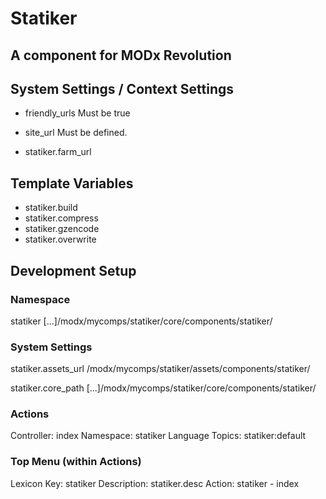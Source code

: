 
# Statiker

## A component for MODx Revolution

## System Settings / Context Settings

  * friendly_urls
    Must be true

  * site_url
    Must be defined.
    
  * statiker.farm_url

## Template Variables

  * statiker.build
  * statiker.compress
  * statiker.gzencode
  * statiker.overwrite

## Development Setup

### Namespace

statiker
[...]/modx/mycomps/statiker/core/components/statiker/

### System Settings

statiker.assets_url
/modx/mycomps/statiker/assets/components/statiker/

statiker.core_path
[...]/modx/mycomps/statiker/core/components/statiker/

### Actions

Controller: index
Namespace: statiker
Language Topics: statiker:default

### Top Menu (within Actions)

Lexicon Key: statiker
Description: statiker.desc
Action: statiker - index
